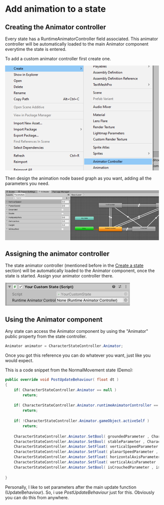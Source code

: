 # Add animation to a state

## Creating the Animator controller

Every state has a RuntimeAnimatorController field associated. This animator controller will be automatically loaded to the main Animator component everytime the state is entered.

To add a custom animator controller first create one.

![](../../.gitbook/assets/imagen%20%2832%29.png)

Then design the animation node based graph as you want, adding all the parameters you need.

![](../../.gitbook/assets/imagen%20%2829%29.png)

## Assigning the animator controller

The state animator controller \(mentioned before in the [Create a state](create-a-state.md) section\) will be automatically loaded to the Animator component, once the state is started. Assign your animator controller there.

![](../../.gitbook/assets/imagen%20%2843%29.png)

## Using the Animator component

Any state can access the Animator component by using the "Animator" public property from the state controller.

```csharp
Animator animator = CharacterStateController.Animator;
```

Once you got this reference you can do whatever you want, just like you would expect. 

This is a code snippet from the NormalMovement state \(Demo\):

```csharp
public override void PostUpdateBehaviour( float dt )
{       
    if( CharacterStateController.Animator == null )
        return;

    if( CharacterStateController.Animator.runtimeAnimatorController == null )
        return;

    if( !CharacterStateController.Animator.gameObject.activeSelf )
        return;
    
    CharacterStateController.Animator.SetBool( groundedParameter , CharacterActor.IsGrounded );
    CharacterStateController.Animator.SetBool( stableParameter , CharacterActor.IsStable );
    CharacterStateController.Animator.SetFloat( verticalSpeedParameter , CharacterActor.LocalVelocity.y );
    CharacterStateController.Animator.SetFloat( planarSpeedParameter , CharacterActor.PlanarVelocity.magnitude );
    CharacterStateController.Animator.SetFloat( horizontalAxisParameter , CharacterActions.movement.value.x );
    CharacterStateController.Animator.SetFloat( verticalAxisParameter , CharacterActions.movement.value.y );	
    CharacterStateController.Animator.SetBool( isCrouchedParameter , isCrouched );        
    
}
```

Personally, I like to set parameters after the main update function \(UpdateBehaviour\). So, i use _PostUpdateBehaviour_ just for this. Obviously you can do this from anywhere.

